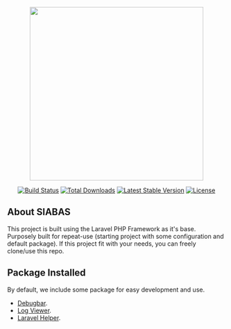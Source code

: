 <p align="center"><a href="https://laravel.com" target="_blank"><img src="https://raw.githubusercontent.com/laravel/art/master/logo-lockup/5%20SVG/2%20CMYK/1%20Full%20Color/laravel-logolockup-cmyk-red.svg" width="400"></a></p>

<p align="center">
<a href="https://travis-ci.org/laravel/framework"><img src="https://travis-ci.org/laravel/framework.svg" alt="Build Status"></a>
<a href="https://packagist.org/packages/laravel/framework"><img src="https://img.shields.io/packagist/dt/laravel/framework" alt="Total Downloads"></a>
<a href="https://packagist.org/packages/laravel/framework"><img src="https://img.shields.io/packagist/v/laravel/framework" alt="Latest Stable Version"></a>
<a href="https://packagist.org/packages/laravel/framework"><img src="https://img.shields.io/packagist/l/laravel/framework" alt="License"></a>
</p>

## About SIABAS

This project is built using the Laravel PHP Framework as it's base. Purposely built for repeat-use (starting project with some configuration and default package). If this project fit with your needs, you can freely clone/use this repo.

## Package Installed

By default, we include some package for easy development and use.

- [Debugbar](https://github.com/barryvdh/laravel-debugbar).
- [Log Viewer](https://github.com/ARCANEDEV/LogViewer).
- [Laravel Helper](https://github.com/laravel/helpers).
